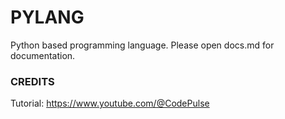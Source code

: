 # PYLANG
Python based programming language. Please open docs.md for documentation.

### CREDITS
Tutorial: https://www.youtube.com/@CodePulse
